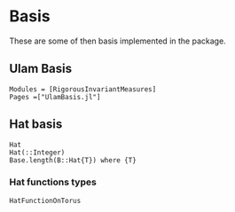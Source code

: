 # Basis

These are some of then basis implemented in the package.

## Ulam Basis
```@autodocs
Modules = [RigorousInvariantMeasures]
Pages =["UlamBasis.jl"]
```


## Hat basis
```@docs
Hat
Hat(::Integer)
Base.length(B::Hat{T}) where {T}
```
### Hat functions types
```@docs
HatFunctionOnTorus
```

